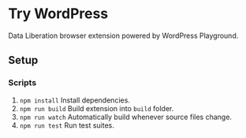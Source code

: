 # Try WordPress
Data Liberation browser extension powered by WordPress Playground.

## Setup
### Scripts
1. `npm install` Install dependencies.
1. `npm run build` Build extension into `build` folder.
1. `npm run watch` Automatically build whenever source files change.
1. `npm run test` Run test suites.
